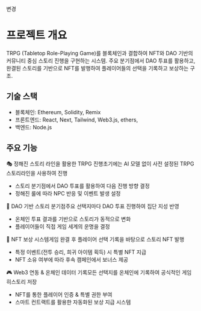 변경

# 프로젝트 개요

TRPG (Tabletop Role-Playing Game)를 블록체인과 결합하여 NFT와 DAO 기반의 커뮤니티 중심 스토리 진행을 구현하는 시스템. 주요 분기점에서 DAO 투표를 활용하고, 완결된 스토리를 기반으로 NFT를 발행하여 플레이어들의 선택을 기록하고 보상하는 구조.

## 기술 스택

- 블록체인: Ethereum, Solidity, Remix
- 프론트엔드: React, Next, Tailwind, Web3.js, ethers,
- 백엔드: Node.js

## 주요 기능

🎭 정해진 스토리 라인을 활용한 TRPG 진행초기에는 AI 모델 없이 사전 설정된 TRPG 스토리라인을 사용하여 진행

- 스토리 분기점에서 DAO 투표를 활용하여 다음 진행 방향 결정
- 정해진 룰에 따라 NPC 반응 및 이벤트 발생 설정

🏰 DAO 기반 스토리 분기점주요 선택지마다 DAO 투표 진행하여 집단 지성 반영

- 온체인 투표 결과를 기반으로 스토리가 동적으로 변화
- 플레이어들이 직접 게임 세계의 운명을 결정

🎲 NFT 보상 시스템게임 완결 후 플레이어 선택 기록을 바탕으로 스토리 NFT 발행

- 특정 이벤트(전투 승리, 희귀 아이템 획득) 시 특별 NFT 지급
- NFT 소유 여부에 따라 후속 캠페인에서 보너스 제공

🎮 Web3 연동 & 온체인 데이터 기록모든 선택지를 온체인에 기록하여 공식적인 게임 히스토리 저장

- NFT를 통한 플레이어 인증 & 특별 권한 부여
- 스마트 컨트랙트를 활용한 자동화된 보상 지급 시스템
